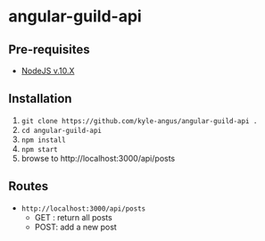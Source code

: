 # angular-guild-api

## Pre-requisites
- [NodeJS v.10.X](https://nodejs.org/en/)

## Installation

1. `git clone https://github.com/kyle-angus/angular-guild-api .`
2. `cd angular-guild-api`
3. `npm install`
4. `npm start`
5. browse to http://localhost:3000/api/posts

## Routes

- `http://localhost:3000/api/posts`
  - GET : return all posts
  - POST: add a new post
  

